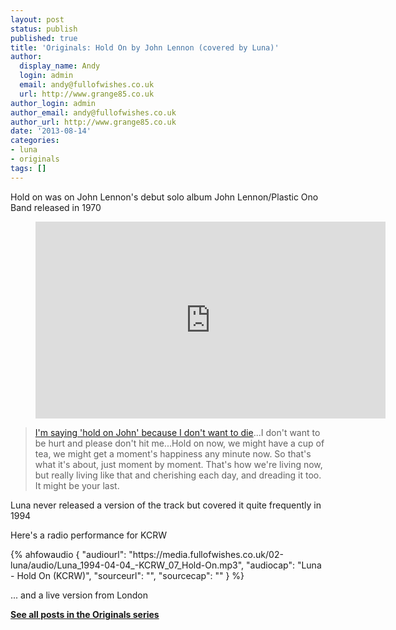 ```yaml
---
layout: post
status: publish
published: true
title: 'Originals: Hold On by John Lennon (covered by Luna)'
author:
  display_name: Andy
  login: admin
  email: andy@fullofwishes.co.uk
  url: http://www.grange85.co.uk
author_login: admin
author_email: andy@fullofwishes.co.uk
author_url: http://www.grange85.co.uk
date: '2013-08-14'
categories:
- luna
- originals
tags: []
---
```

<p>Hold on was on John Lennon's debut solo album John Lennon/Plastic Ono Band released in 1970<br />
</p>
<figure class="caption aligncenter"><iframe width="560" height="315" src="https://www.youtube-nocookie.com/embed/zLOTD7wrbtQ" frameborder="0" allowfullscreen></iframe><figcaption class="caption-text"></figcaption></figure>
<blockquote><p><a href="http://en.wikipedia.org/wiki/Hold_On_%28John_Lennon_song%29#cite_note-complete-4">I'm saying 'hold on John' because I don't want to die</a>...I don't want to be hurt and please don't hit me...Hold on now, we might have a cup of tea, we might get a moment's happiness any minute now. So that's what it's about, just moment by moment. That's how we're living now, but really living like that and cherishing each day, and dreading it too. It might be your last.</p></blockquote>
<p>Luna never released a version of the track but covered it quite frequently in 1994</p>
<p>Here's a radio performance for KCRW</p>
 {% ahfowaudio {
  "audiourl": "https://media.fullofwishes.co.uk/02-luna/audio/Luna_1994-04-04_-KCRW_07_Hold-On.mp3",
  "audiocap": "Luna - Hold On (KCRW)",
  "sourceurl": "",
  "sourcecap": ""
  } %}

<p>... and a live version from London</p>

<p><strong><a href="/category/originals/" title="List: Originals">See all posts in the Originals series</a></strong></p>
